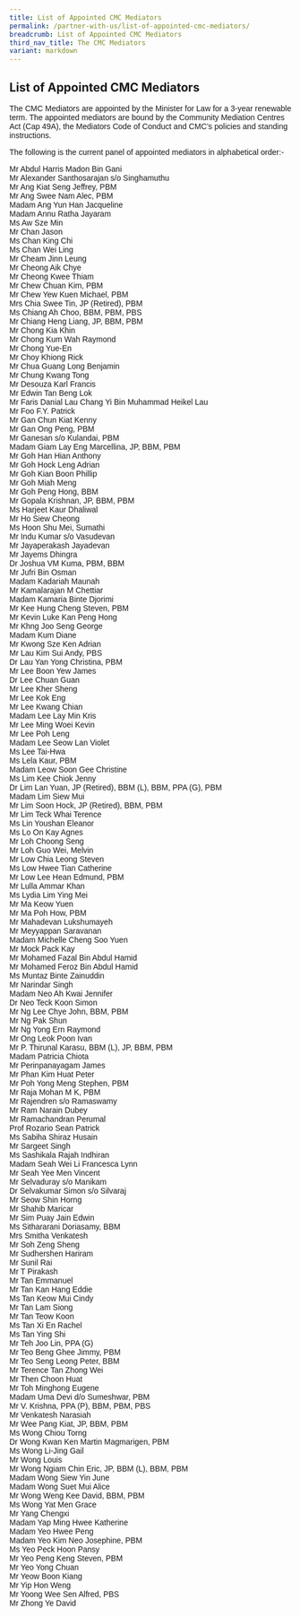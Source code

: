 ```yaml
---
title: List of Appointed CMC Mediators
permalink: /partner-with-us/list-of-appointed-cmc-mediators/
breadcrumb: List of Appointed CMC Mediators
third_nav_title: The CMC Mediators
variant: markdown
---
```

## List of Appointed CMC Mediators

<p style="font-family:arial;">The CMC Mediators are appointed by the Minister for Law for a 3-year renewable term. The appointed mediators are bound by the Community Mediation Centres Act (Cap 49A), the Mediators Code of Conduct and CMC’s policies and standing instructions.</p>

<p style="font-family:arial;">The following is the current panel of appointed mediators in alphabetical order:-</p>

<p style="font-family:arial;">
Mr	Abdul Harris Madon Bin Gani <br>
Mr Alexander Santhosarajan s/o Singhamuthu<br>
Mr Ang Kiat Seng Jeffrey, PBM<br>
Mr Ang Swee Nam Alec, PBM<br>
Madam Ang Yun Han Jacqueline<br>
Madam Annu Ratha Jayaram<br>
Ms Aw Sze Min<br>
Mr Chan Jason<br>
Ms Chan King Chi<br>
Ms Chan Wei Ling<br>
Mr Cheam Jinn Leung<br>
Mr Cheong Aik Chye<br>
Mr Cheong Kwee Thiam<br>
Mr Chew Chuan Kim, PBM<br>
Mr Chew Yew Kuen Michael, PBM<br>
Mrs Chia Swee Tin, JP (Retired), PBM<br>
Ms Chiang Ah Choo, BBM, PBM, PBS<br>
Mr Chiang Heng Liang, JP, BBM, PBM<br>
Mr Chong Kia Khin<br>
Mr Chong Kum Wah Raymond<br>
Mr Chong Yue-En<br>
Mr Choy Khiong Rick<br>
Mr Chua Guang Long Benjamin<br>
Mr Chung Kwang Tong<br>
Mr Desouza Karl Francis<br>
Mr Edwin Tan Beng Lok<br>
Mr Faris Danial Lau Chang Yi Bin Muhammad Heikel Lau<br>
Mr Foo F.Y. Patrick<br>
Mr Gan Chun Kiat Kenny<br>
Mr Gan Ong Peng, PBM<br>
Mr Ganesan s/o Kulandai, PBM<br>
Madam Giam Lay Eng Marcellina, JP, BBM, PBM<br>
Mr Goh Han Hian Anthony<br>
Mr Goh Hock Leng Adrian<br>
Mr Goh Kian Boon Phillip<br>
Mr Goh Miah Meng<br>
Mr Goh Peng Hong, BBM<br>
Mr Gopala Krishnan, JP, BBM, PBM<br>
Ms Harjeet Kaur Dhaliwal<br>
Mr Ho Siew Cheong<br>
Ms Hoon Shu Mei, Sumathi<br>
Mr Indu Kumar s/o Vasudevan<br>
Mr Jayaperakash Jayadevan<br>
Mr Jayems Dhingra<br>
Dr Joshua VM Kuma, PBM, BBM<br>
Mr Jufri Bin Osman<br>
Madam Kadariah Maunah<br>
Mr Kamalarajan M Chettiar<br>
Madam Kamaria Binte Djorimi<br>
Mr Kee Hung Cheng Steven, PBM<br>
Mr Kevin Luke Kan Peng Hong<br>
Mr Khng Joo Seng George<br>
Madam Kum Diane<br>
Mr Kwong Sze Ken Adrian<br>
Mr Lau Kim Sui Andy, PBS<br>
Dr Lau Yan Yong Christina, PBM<br>
Mr Lee Boon Yew James<br>
Dr Lee Chuan Guan<br>
Mr Lee Kher Sheng<br>
Mr Lee Kok Eng<br>
Mr Lee Kwang Chian<br>
Madam Lee Lay Min Kris<br>
Mr Lee Ming Woei Kevin<br>
Mr Lee Poh Leng<br>
Madam Lee Seow Lan Violet<br>
Ms Lee Tai-Hwa<br>
Ms Lela Kaur, PBM<br>
Madam Leow Soon Gee Christine<br>
Ms Lim Kee Chiok Jenny<br>
Dr Lim Lan Yuan, JP (Retired), BBM (L), BBM, PPA (G), PBM<br>
Madam Lim Siew Mui<br>
Mr Lim Soon Hock, JP (Retired), BBM, PBM<br>
Mr Lim Teck Whai Terence<br>
Ms Lin Youshan Eleanor<br>
Ms Lo On Kay Agnes<br>
Mr Loh Choong Seng<br>
Mr Loh Guo Wei, Melvin<br>
Mr Low Chia Leong Steven<br>
Ms Low Hwee Tian Catherine<br>
Mr Low Lee Hean Edmund, PBM<br>
Mr Lulla Ammar Khan<br>
Ms Lydia Lim Ying Mei<br>
Mr Ma Keow Yuen<br>
Mr Ma Poh How, PBM<br>
Mr Mahadevan Lukshumayeh<br>
Mr Meyyappan Saravanan<br>
Madam Michelle Cheng Soo Yuen<br>
Mr Mock Pack Kay<br>
Mr Mohamed Fazal Bin Abdul Hamid<br>
Mr Mohamed Feroz Bin Abdul Hamid<br>
Ms Muntaz Binte Zainuddin<br>
Mr Narindar Singh<br>
Madam Neo Ah Kwai Jennifer<br>
Dr Neo Teck Koon Simon<br>
Mr Ng Lee Chye John, BBM, PBM<br>
Mr Ng Pak Shun<br>
Mr Ng Yong Ern Raymond<br>
Mr Ong Leok Poon Ivan<br>
Mr P. Thirunal Karasu, BBM (L), JP, BBM, PBM<br>
Madam Patricia Chiota<br>
Mr Perinpanayagam James<br>
Mr Phan Kim Huat Peter<br>
Mr Poh Yong Meng Stephen, PBM<br>
Mr Raja Mohan M K, PBM<br>
Mr Rajendren s/o Ramaswamy<br>
Mr Ram Narain Dubey<br>
Mr Ramachandran Perumal<br>
Prof Rozario Sean Patrick<br>
Ms Sabiha Shiraz Husain<br>
Mr Sargeet Singh<br>
Ms Sashikala Rajah Indhiran<br>
Madam Seah Wei Li Francesca Lynn<br>
Mr Seah Yee Men Vincent<br>
Mr Selvaduray s/o Manikam<br>
Dr Selvakumar Simon s/o Silvaraj<br>
Mr Seow Shin Horng<br>
Mr Shahib Maricar<br>
Mr Sim Puay Jain Edwin<br>
Ms Sithararani Doriasamy, BBM<br>
Mrs Smitha Venkatesh<br>
Mr Soh Zeng Sheng<br>
Mr Sudhershen Hariram<br>
Mr Sunil Rai<br>
Mr T Pirakash<br>
Mr Tan Emmanuel<br>
Mr Tan Kan Hang Eddie<br>
Ms Tan Keow Mui Cindy<br>
Mr Tan Lam Siong<br>
Mr Tan Teow Koon<br>
Ms Tan Xi En Rachel<br>
Ms Tan Ying Shi<br>
Mr Teh Joo Lin, PPA (G)<br>
Mr Teo Beng Ghee Jimmy, PBM<br>
Mr Teo Seng Leong Peter, BBM<br>
Mr Terence Tan Zhong Wei<br>
Mr Then Choon Huat<br>
Mr Toh Minghong Eugene<br>
Madam Uma Devi d/o Sumeshwar, PBM<br>
Mr V. Krishna, PPA (P), BBM, PBM, PBS<br>
Mr Venkatesh Narasiah<br>
Mr Wee Pang Kiat, JP, BBM, PBM<br>
Ms Wong Chiou Torng<br>
Dr Wong Kwan Ken Martin Magmarigen, PBM<br>
Ms Wong Li-Jing Gail<br>
Mr Wong Louis<br>
Mr Wong Ngiam Chin Eric, JP, BBM (L), BBM, PBM<br>
Madam Wong Siew Yin June<br>
Madam Wong Suet Mui Alice<br>
Mr Wong Weng Kee David, BBM, PBM<br>
Ms Wong Yat Men Grace<br>
Mr Yang Chengxi<br>
Madam Yap Ming Hwee Katherine<br>
Madam Yeo Hwee Peng<br>
Madam Yeo Kim Neo Josephine, PBM<br>
Ms Yeo Peck Hoon Pansy<br>
Mr Yeo Peng Keng Steven, PBM<br>
Mr Yeo Yong Chuan<br>
Mr Yeow Boon Kiang<br>
Mr Yip Hon Weng<br>
Mr Yoong Wee Sen Alfred, PBS<br>
Mr Zhong Ye David<br></p>